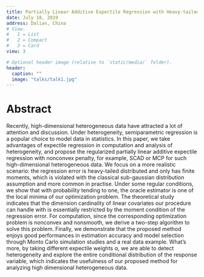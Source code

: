 ```yaml
---
title: Partially Linear Additive Expectile Regression with Heavy-tailed Errors in High Dimension
date: July 18, 2019
address: Dalian, China
# View.
#   1 = List
#   2 = Compact
#   3 = Card
view: 3

# Optional header image (relative to `static/media/` folder).
header:
  caption: ""
  image: "talks/talk1.jpg"
---
```

# Abstract
Recently, high-dimensional heterogeneous data have attracted a lot of attention and discussion. Under heterogeneity, semiparametric regression is a popular choice to model data in statistics. In this paper, we take advantages of expectile regression in computation and analysis of heterogeneity, and propose the regularized partially linear additive expectile regression with nonconvex penalty, for example, SCAD or MCP for such high-dimensional heterogeneous data. We focus on a more realistic scenario: the regression error is heavy-tailed distributed and only has finite moments, which is violated with the classical sub-gaussian distribution assumption and more common in practise. Under some regular conditions, we show that with probability tending to one, the oracle estimator is one of the local minima of our optimization problem. The theoretical study indicates that the dimension cardinality of linear covariates our procedure can handle with is essentially restricted by the moment condition of the regression error. For computation, since the corresponding optimization problem is nonconvex and nonsmooth, we derive a two-step algorithm to solve this problem. Finally, we demonstrate that the proposed method enjoys good performances in estimation accuracy and model selection through Monto Carlo simulation studies and a real data example. What’s more, by taking different expectile weights α, we are able to detect heterogeneity and explore the entire conditional distribution of the response variable, which indicates the usefulness of our proposed method for analyzing high dimensional heterogeneous data.

